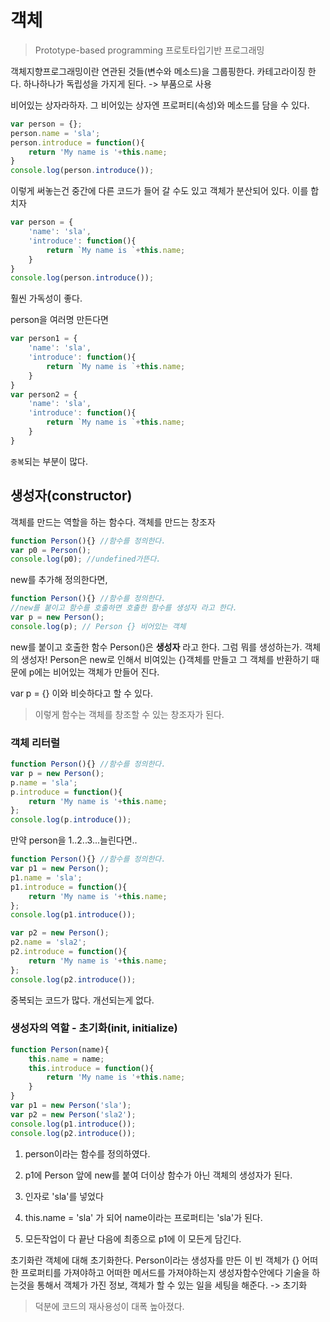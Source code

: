# 객체

> Prototype-based programming
> 프로토타입기반 프로그래밍

객체지향프로그래밍이란 연관된 것들(변수와 메소드)을 그룹핑한다. 카테고라이징 한다. 하나하나가 독립성을 가지게 된다. -> 부품으로 사용

비어있는 상자라하자. 
그 비어있는 상자엔 프로퍼티(속성)와 메소드를 담을 수 있다.

```js
var person = {};
person.name = 'sla';
person.introduce = function(){
    return 'My name is '+this.name;
}
console.log(person.introduce());
```

 이렇게 써놓는건 중간에 다른 코드가 들어 갈 수도 있고 객체가 분산되어 있다. 이를 합치자

```js
var person = {
    'name': 'sla',
    'introduce': function(){
        return `My name is `+this.name;
    }
}
console.log(person.introduce());
```

훨씬 가독성이 좋다.

person을 여러명 만든다면 

```js
var person1 = {
    'name': 'sla',
    'introduce': function(){
        return `My name is `+this.name;
    }
}
var person2 = {
    'name': 'sla',
    'introduce': function(){
        return `My name is `+this.name;
    }
}
```

 `중복`되는 부분이 많다. 

## 생성자(constructor)

객체를 만드는 역할을 하는 함수다.  객체를 만드는 창조자

```js
function Person(){} //함수를 정의한다.
var p0 = Person();
console.log(p0); //undefined가뜬다.
```

new를 추가해 정의한다면,

```js
function Person(){} //함수를 정의한다.
//new를 붙이고 함수를 호출하면 호출한 함수를 생성자 라고 한다.
var p = new Person(); 
console.log(p); // Person {} 비어있는 객체 
```

new를 붙이고 호출한 함수 Person()은 **생성자** 라고 한다. 
그럼 뭐를 생성하는가. 객체의 생성자!
 Person은 new로 인해서 비여있는 {}객체를 만들고 그 객체를 반환하기 때문에 p에는 비어있는 객체가 만들어 진다. 

var p = {} 이와 비슷하다고 할  수 있다. 

> 이렇게 함수는 객체를 창조할 수 있는 창조자가 된다.



### 객체 리터럴 

```js
function Person(){} //함수를 정의한다.
var p = new Person(); 
p.name = 'sla';
p.introduce = function(){
    return 'My name is '+this.name;
};
console.log(p.introduce());
```

만약 person을 1..2..3...늘린다면.. 

```js
function Person(){} //함수를 정의한다.
var p1 = new Person(); 
p1.name = 'sla';
p1.introduce = function(){
    return 'My name is '+this.name;
};
console.log(p1.introduce());

var p2 = new Person(); 
p2.name = 'sla2';
p2.introduce = function(){
    return 'My name is '+this.name;
};
console.log(p2.introduce());
```

중복되는 코드가 많다. 개선되는게 없다.



### 생성자의 역할  - 초기화(init, initialize)

```js
function Person(name){
    this.name = name;
    this.introduce = function(){
        return 'My name is '+this.name;
    }
}
var p1 = new Person('sla');
var p2 = new Person('sla2');
console.log(p1.introduce()); 
console.log(p2.introduce());
```

1. person이라는 함수를 정의하였다.

2. p1에 Person 앞에 new를 붙여 더이상 함수가 아닌 객체의 생성자가 된다.

3. 인자로 'sla'를 넣었다

4. this.name = 'sla' 가 되어 name이라는 프로퍼티는 'sla'가 된다.

5. 모든작업이 다 끝난 다음에 최종으로 p1에 이 모든게 담긴다.

초기화란 객체에 대해 초기화한다. 
Person이라는 생성자를 만든 이 빈 객체가 {} 어떠한 프로퍼티를 가져야하고 어떠한 메서드를 가져야하는지 생성자함수안에다 기술을 하는것을 통해서 객체가 가진 정보, 객체가 할 수 있는 일을 세팅을 해준다. -> 초기화

> 덕분에 코드의 재사용성이 대폭 높아졌다. 
